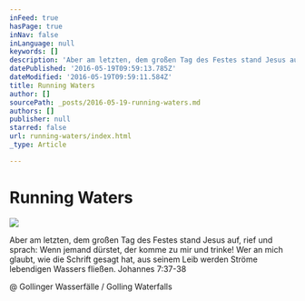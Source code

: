 ```yaml
---
inFeed: true
hasPage: true
inNav: false
inLanguage: null
keywords: []
description: 'Aber am letzten, dem großen Tag des Festes stand Jesus auf, rief und sprach: Wenn jemand dürstet, der komme zu mir und trinke! Wer an mich glaubt, wie die Schrift gesagt hat, aus seinem Leib werden Ströme lebendigen Wassers fließen. Johannes 7:37‭-‬38'
datePublished: '2016-05-19T09:59:13.785Z'
dateModified: '2016-05-19T09:59:11.584Z'
title: Running Waters
author: []
sourcePath: _posts/2016-05-19-running-waters.md
authors: []
publisher: null
starred: false
url: running-waters/index.html
_type: Article

---
```

# Running Waters
![](https://s3-us-west-2.amazonaws.com/the-grid-img/p/971d8a14ba9b5ed7ee104b685b7c062a9ee9580b.jpg)

Aber am letzten, dem großen Tag des Festes stand Jesus auf, rief und sprach: Wenn jemand dürstet, der komme zu mir und trinke! Wer an mich glaubt, wie die Schrift gesagt hat, aus seinem Leib werden Ströme lebendigen Wassers fließen. Johannes 7:37‭-‬38

@ Gollinger Wasserfälle / Golling Waterfalls